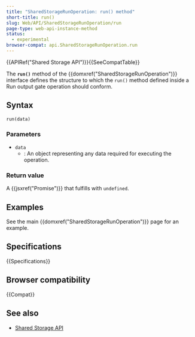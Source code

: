 ```yaml
---
title: "SharedStorageRunOperation: run() method"
short-title: run()
slug: Web/API/SharedStorageRunOperation/run
page-type: web-api-instance-method
status:
  - experimental
browser-compat: api.SharedStorageRunOperation.run
---
```


{{APIRef("Shared Storage API")}}{{SeeCompatTable}}

The **`run()`** method of the
{{domxref("SharedStorageRunOperation")}} interface defines the structure to which the `run()` method defined inside a Run output gate operation should conform.

## Syntax

```js-nolint
run(data)
```

### Parameters

- `data`
  - : An object representing any data required for executing the operation.

### Return value

A {{jsxref("Promise")}} that fulfills with `undefined`.

## Examples

See the main {{domxref("SharedStorageRunOperation")}} page for an example.

## Specifications

{{Specifications}}

## Browser compatibility

{{Compat}}

## See also

- [Shared Storage API](/en-US/docs/Web/API/Shared_storage_API)
